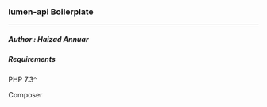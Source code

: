 <h3>lumen-api Boilerplate</h3>

<hr>
<h5>Author : Haizad Annuar</h5>

<h5>Requirements</h5>
<p>PHP 7.3^</p>
<p>Composer</p>
